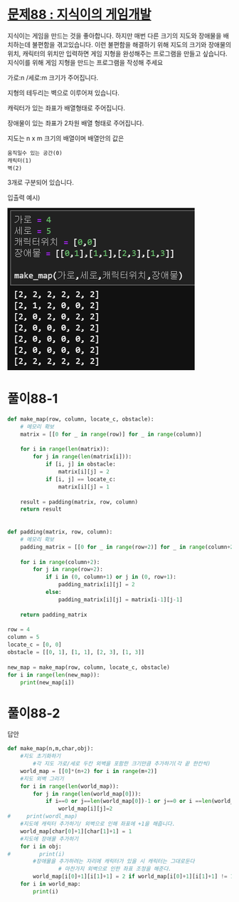 # [문제88 : 지식이의 게임개발](https://www.notion.so/88-97e611445cd64c97814185951c0c4259)

지식이는 게임을 만드는 것을 좋아합니다. 하지만 매번 다른 크기의 지도와 장애물을 배치하는데 불편함을 겪고있습니다. 이런 불편함을 해결하기 위해 지도의 크기와 장애물의 위치, 캐릭터의 위치만 입력하면 게임 지형을 완성해주는 프로그램을 만들고 싶습니다.  지식이를 위해 게임 지형을 만드는 프로그램을 작성해 주세요

가로:n /세로:m 크기가 주어집니다.

지형의 테두리는 벽으로 이루어져 있습니다.

캐릭터가 있는 좌표가 배열형태로 주어집니다.

장애물이 있는 좌표가 2차원 배열 형태로 주어집니다.

지도는 n x m 크기의 배열이며 배열안의 값은

    움직일수 있는 공간(0)
    캐릭터(1)
    벽(2)

3개로 구분되어 있습니다.

입출력 예시)

![photo](Photo/088/1.png)

# 풀이88-1

``` python
def make_map(row, column, locate_c, obstacle):
    # 메모리 확보
    matrix = [[0 for _ in range(row)] for _ in range(column)]

    for i in range(len(matrix)):
        for j in range(len(matrix[i])):
            if [i, j] in obstacle:
                matrix[i][j] = 2
            if [i, j] == locate_c:
                matrix[i][j] = 1

    result = padding(matrix, row, column)
    return result


def padding(matrix, row, column):
    # 메모리 확보
    padding_matrix = [[0 for _ in range(row+2)] for _ in range(column+2)]

    for i in range(column+2):
        for j in range(row+2):
            if i in (0, column+1) or j in (0, row+1):
                padding_matrix[i][j] = 2
            else:
                padding_matrix[i][j] = matrix[i-1][j-1]
    
    return padding_matrix

row = 4
column = 5
locate_c = [0, 0]
obstacle = [[0, 1], [1, 1], [2, 3], [1, 3]]

new_map = make_map(row, column, locate_c, obstacle)
for i in range(len(new_map)):
    print(new_map[i])
```

# 풀이88-2

답안

``` python
def make_map(n,m,char,obj):
    #지도 초기화하기
		#각 지도 가로/세로 두칸 외벽을 포함한 크기만큼 추가하기(각 끝 한칸씩)
    world_map = [[0]*(n+2) for i in range(m+2)]
    #지도 외벽 그리기
    for i in range(len(world_map)):
        for j in range(len(world_map[0])):
            if i==0 or j==len(world_map[0])-1 or j==0 or i ==len(world_map)-1:
                world_map[i][j]=2
#     print(wordl_map)
    #지도에 캐릭터 추가하기/ 외벽으로 인해 좌표에 +1을 해줍니다.
    world_map[char[0]+1][char[1]+1] = 1
    #지도에 장애물 추가하기
    for i in obj:
#         print(i)
        #장애물을 추가하려는 자리에 캐릭터가 있을 시 캐릭터는 그대로둔다
				# 마찬가지 외벽으로 인한 좌표 조정을 해준다.
        world_map[i[0]+1][i[1]+1] = 2 if world_map[i[0]+1][i[1]+1] != 1 else 1
    for i in world_map:
        print(i)
```